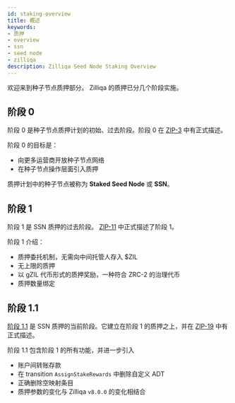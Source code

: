 ```yaml
---
id: staking-overview
title: 概述
keywords: 
- 质押
- overview
- ssn
- seed node
- zilliqa
description: Zilliqa Seed Node Staking Overview
---
```

欢迎来到种子节点质押部分。 Zilliqa 的质押已分几个阶段实施。

## 阶段 0
阶段 0 是种子节点质押计划的初始、过去阶段。阶段 0 在 [ZIP-3](https://github.com/Zilliqa/ZIP/blob/master/zips/zip-3.md) 中有正式描述。

阶段 0 的目标是：
- 向更多运营商开放种子节点网络
- 在种子节点操作层面引入质押

质押计划中的种子节点被称为 **Staked Seed Node** 或 **SSN**。

## 阶段 1
阶段 1 是 SSN 质押的过去阶段。 [ZIP-11](https://github.com/Zilliqa/ZIP/blob/master/zips/zip-11.md) 中正式描述了阶段 1。

阶段 1 介绍：
- 质押委托机制，无需向中间托管人存入 $ZIL
- 无上限的质押
- 以 gZIL 代币形式的质押奖励，一种符合 ZRC-2 的治理代币
- 质押数量绑定

## 阶段 1.1

[阶段 1.1](phase1/staking-phase1-overview) 是 SSN 质押的当前阶段。它建立在阶段 1 的质押之上，并在 [ZIP-19](https://github.com/Zilliqa/ZIP/blob/master/zips/zip-19.md) 中有正式描述。

阶段 1.1 包含阶段 1 的所有功能，并进一步引入
- 账户间转账存款
- 在 transition `AssignStakeRewards` 中删除自定义 ADT
- 正确删除空映射条目
- 质押参数的变化与 Zilliqa `v8.0.0` 的变化相结合